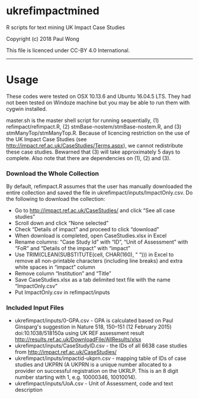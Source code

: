 # ukrefimpactmined
R scripts for text mining UK Impact Case Studies

Copyright (c) 2018 Paul Wong

This file is licenced under CC-BY 4.0 International.

---------------------------------------------------
# Usage

These codes were tested on OSX 10.13.6 and Ubuntu 16.04.5 LTS.  They had not been tested on Windoze machine but you may be able to run them with cygwin installed.

master.sh is the master shell script for running sequentially, (1) refimpact/refimpact.R, (2) stmBase-nostem/stmBase-nostem.R, and (3) stmManyTop/stmManyTop.R.  Because of licencing restriction on the use of the UK Impact Case Studies (see http://impact.ref.ac.uk/CaseStudies/Terms.aspx), we cannot redistribute these case studies.  Bewarned that (3) will take approximately 5 days to complete.  Also note that there are dependencies on (1), (2) and (3).

### Download the Whole Collection
By default, refimpact.R assumes that the user has manually downloaded the entire collection and saved the file in ukrefimpact/inputs/ImpactOnly.csv.  Do the following to download the collection:

- Go to http://impact.ref.ac.uk/CaseStudies/ and click “See all case studies”
- Scroll down and click “None selected”
- Check “Details of impact” and proceed to click “download”
- When download is completed, open CaseStudies.xlsx in Excel
- Rename columns: “Case Study Id” with “ID”, “Unit of Assessment” with “FoR” and “Details of the impact” with “impact”
- Use TRIM(CLEAN(SUBSTITUTE(cell, CHAR(160), “ “))) in Excel to remove all non-printable characters (including line breaks) and extra white spaces in “impact” column 
- Remove column “Institution” and “Title”
- Save CaseStudies.xlsx as a tab delimited text file with the name “ImpactOnly.csv”
- Put ImpactOnly.csv in refimpact/inputs

### Included Input Files

* ukrefimpact/inputs/0-GPA.csv - GPA is calculated based on Paul Ginsparg's suggestion in Nature 518, 150–151 (12 February 2015) doi:10.1038/518150a using UK REF assessment result http://results.ref.ac.uk/DownloadFile/AllResults/xlsx
* ukrefimpact/inputs/CaseStudyID.csv - the IDs of all 6638 case studies from http://impact.ref.ac.uk/CaseStudies/ 
* ukrefimpact/inputs/impactid-ukprn.csv - mapping table of IDs of case studies and UKPRN (A UKPRN is a unique number allocated to a provider on successful registration on the UKRLP.  This is an 8 digit number starting with 1, e.g. 10000346, 10010014).
* ukrefimpact/inputs/UoA.csv - Unit of Assessment, code and text description





